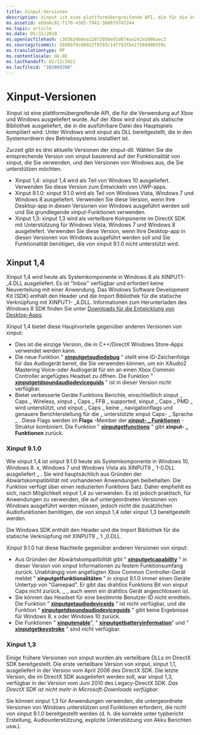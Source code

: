 ```yaml
---
title: Xinput-Versionen
description: Xinput ist eine plattformübergreifende API, die für die Verwendung auf Xbox und Windows ausgeliefert wurde.
ms.assetid: e89a6c81-f170-4385-f942-3606f9747244
ms.topic: article
ms.date: 05/31/2018
ms.openlocfilehash: c3d3624b8ea12872058ed1d874aa242a5806aec2
ms.sourcegitcommit: 5b98bf8c68922f8f03c14f793fbe17504900559c
ms.translationtype: MT
ms.contentlocale: de-DE
ms.lasthandoff: 02/12/2021
ms.locfileid: "103869396"
---
```

# <a name="xinput-versions"></a>Xinput-Versionen

Xinput ist eine plattformübergreifende API, die für die Verwendung auf Xbox und Windows ausgeliefert wurde. Auf der Xbox wird xinput als statische Bibliothek ausgeliefert, die in die ausführbare Datei des Hauptspiels kompiliert wird. Unter Windows wird xinput als DLL bereitgestellt, die in den Systemordnern des Betriebssystems installiert ist.

Zurzeit gibt es drei aktuelle Versionen der xinput-dll. Wählen Sie die entsprechende Version von xinput basierend auf der Funktionalität von xinput, die Sie verwenden, und den Versionen von Windows aus, die Sie unterstützen möchten.

- Xinput 1,4: xinput 1,4 wird als Teil von Windows 10 ausgeliefert. Verwenden Sie diese Version zum Entwickeln von UWP-apps.
- Xinput 9.1.0: xinput 9.1.0 wird als Teil von Windows Vista, Windows 7 und Windows 8 ausgeliefert. Verwenden Sie diese Version, wenn Ihre Desktop-app in diesen Versionen von Windows ausgeführt werden soll und Sie grundlegende xinput-Funktionen verwenden.
- Xinput 1,3: xinput 1,3 wird als verteilbare Komponente im DirectX SDK mit Unterstützung für Windows Vista, Windows 7 und Windows 8 ausgeliefert. Verwenden Sie diese Version, wenn Ihre Desktop-app in diesen Versionen von Windows ausgeführt werden soll und Sie Funktionalität benötigen, die von xinput 9.1.0 nicht unterstützt wird.

## <a name="xinput-14"></a>Xinput 1,4

Xinput 1,4 wird heute als Systemkomponente in Windows 8 als XINPUT1- \_4.DLL ausgeliefert. Es ist "Inbox" verfügbar und erfordert keine Neuverteilung mit einer Anwendung. Das Windows Software Development Kit (SDK) enthält den Header und die Import Bibliothek für die statische Verknüpfung mit XINPUT1- \_4.DLL. Informationen zum Herunterladen des Windows 8 SDK finden Sie unter [Downloads für die Entwicklung von Desktop-Apps](https://developer.microsoft.com/windows/downloads/).

Xinput 1,4 bietet diese Hauptvorteile gegenüber anderen Versionen von xinput:

-   Dies ist die einzige Version, die in C++/DirectX Windows Store-Apps verwendet werden kann.
-   Die neue Funktion " [**xinputgetaudiodebug**](/windows/desktop/api/XInput/nf-xinput-xinputgetaudiodeviceids) " stellt eine ID-Zeichenfolge für das Audiogerät bereit, die Sie verwenden können, um ein XAudio2 Mastering Voice-oder Audiogerät für ein an einen Xbox Common Controller angefügtes Headset zu öffnen. Die Funktion " [**xinputgetdsoundaudiodeviceguids**](/windows/desktop/api/XInput/nf-xinput-xinputgetdsoundaudiodeviceguids) " ist in dieser Version nicht verfügbar.
-   Bietet verbesserte Geräte Funktions Berichte, einschließlich xinput \_ Caps \_ Wireless, xinput \_ Caps \_ FFB \_ supported, xinput \_ Caps \_ PMD \_ wird unterstützt, und xinput \_ Caps \_ keine \_ navigationflags und genauere Berichterstellung für die \_ unterstützte xinput Caps- \_ Sprache \_ . Diese Flags werden im **Flags** -Member der [**xinput- \_ Funktionen**](/windows/desktop/api/XInput/ns-xinput-xinput_capabilities) -Struktur kombiniert. Die Funktion " [**xinputgetfunctions**](/windows/desktop/api/XInput/nf-xinput-xinputgetcapabilities) " gibt **xinput- \_ Funktionen** zurück.

### <a name="xinput-910"></a>Xinput 9.1.0

Wie xinput 1,4 ist xinput 9.1.0 heute als Systemkomponente in Windows 10, Windows 8. x, Windows 7 und Windows Vista als XINPUT9 \_ 1-0.DLL ausgeliefert \_ . Sie wird hauptsächlich aus Gründen der Abwärtskompatibilität mit vorhandenen Anwendungen beibehalten. Die Funktion verfügt über einen reduzierten Funktions Satz. Daher empfiehlt es sich, nach Möglichkeit xinput 1,4 zu verwenden. Es ist jedoch praktisch, für Anwendungen zu verwenden, die auf untergeordneten Versionen von Windows ausgeführt werden müssen, jedoch nicht die zusätzlichen Audiofunktionen benötigen, die von xinput 1,4 oder xinput 1,3 bereitgestellt werden.

Die Windows SDK enthält den Header und die Import Bibliothek für die statische Verknüpfung mit XINPUT9 \_ 1 \_0.DLL.

Xinput 9.1.0 hat diese Nachteile gegenüber anderen Versionen von xinput:

-   Aus Gründen der Abwärtskompatibilität gibt " [**xinputgetcapability**](/windows/desktop/api/XInput/nf-xinput-xinputgetcapabilities) " in dieser Version von xinput Informationen zu festem Funktionsumfang zurück. Unabhängig vom angefügten Xbox Common Controller-Gerät meldet " **xinputgetfunktionalitäten** " in xinput 9.1.0 immer einen Geräte Untertyp von "Gamepad". Er gibt das drahtlos Funktions Bit von xinput Caps nicht zurück, \_ \_ auch wenn ein drahtlos Gerät angeschlossen ist.
-   Sie können das Headset für eine bestimmte Benutzer-ID nicht ermitteln. Die Funktion " [**xinputgetaudiodeviceids**](/windows/desktop/api/XInput/nf-xinput-xinputgetaudiodeviceids) " ist nicht verfügbar, und die Funktion " [**xinputgetdsoundaudiodeviceguids**](/windows/desktop/api/XInput/nf-xinput-xinputgetdsoundaudiodeviceguids) " gibt keine Ergebnisse für Windows 8. x oder Windows 10 zurück.
-   Die Funktionen " [**xinputenable**](/windows/desktop/api/XInput/nf-xinput-xinputenable)", " [**xinputgetbatteryinformation**](/windows/desktop/api/XInput/nf-xinput-xinputgetbatteryinformation)" und " [**xinputgetkeystroke**](/windows/desktop/api/XInput/nf-xinput-xinputgetkeystroke) " sind nicht verfügbar.

### <a name="xinput-13"></a>Xinput 1,3

Einige frühere Versionen von xinput wurden als verteilbare DLLs im DirectX SDK bereitgestellt. Die erste verteilbare Version von xinput, xinput 1,1, ausgeliefert in der Version vom April 2006 des DirectX SDK. Die letzte Version, die im DirectX SDK ausgeliefert werden soll, war xinput 1,3, verfügbar in der Version vom Juni 2010 des Legacy-DirectX SDK. *Das DirectX SDK ist nicht mehr in Microsoft-Downloads verfügbar*.

Sie können xinput 1,3 für Anwendungen verwenden, die untergeordnete Versionen von Windows unterstützen und Funktionen erfordern, die nicht von xinput 9.1.0 bereitgestellt werden (d. h. die korrekte unter typbericht Erstellung, Audiounterstützung, explizite Unterstützung von Akku Berichten usw.).
